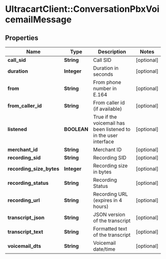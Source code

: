 # UltracartClient::ConversationPbxVoicemailMessage

## Properties
Name | Type | Description | Notes
------------ | ------------- | ------------- | -------------
**call_sid** | **String** | Call SID | [optional] 
**duration** | **Integer** | Duration in seconds | [optional] 
**from** | **String** | From phone number in E.164 | [optional] 
**from_caller_id** | **String** | From caller id (if available) | [optional] 
**listened** | **BOOLEAN** | True if the voicemail has been listened to in the user interface | [optional] 
**merchant_id** | **String** | Merchant ID | [optional] 
**recording_sid** | **String** | Recording SID | [optional] 
**recording_size_bytes** | **Integer** | Recording size in bytes | [optional] 
**recording_status** | **String** | Recording Status | [optional] 
**recording_url** | **String** | Recording URL (expires in 4 hours) | [optional] 
**transcript_json** | **String** | JSON version of the transcript | [optional] 
**transcript_text** | **String** | Formatted text of the transcript | [optional] 
**voicemail_dts** | **String** | Voicemail date/time | [optional] 


